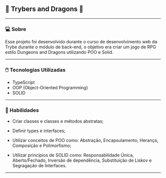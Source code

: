 ## 🎲 Trybers and Dragons 🐉
---

### <strong>💻 Sobre</strong>
Esse projeto foi desenvolvido durante o curso de desenvolvimento web da Trybe durante o módulo de back-end, o objetivo era criar um jogo de RPG estilo Dungeons and Dragons utilizando POO e Solid.

---

### <strong>🖱️ Tecnologias Utilizadas</strong>
* TypeScript
* OOP (Object-Oriented Programming)
* SOLID
---

### <strong>📔 Habilidades</strong>

  - Criar classes e classes e métodos abstratas;

  - Definir types e interfaces;

  - Utilizar conceitos de POO como: Abstração, Encapsulamento, Herança, Composição e Polimorfismo;
  
  - Utilizar princípios de SOLID como: Responsabilidade Única, Aberto/Fechado, Inversão de dependência, Substituição de Liskov e Segragação de Interfaces.
---

